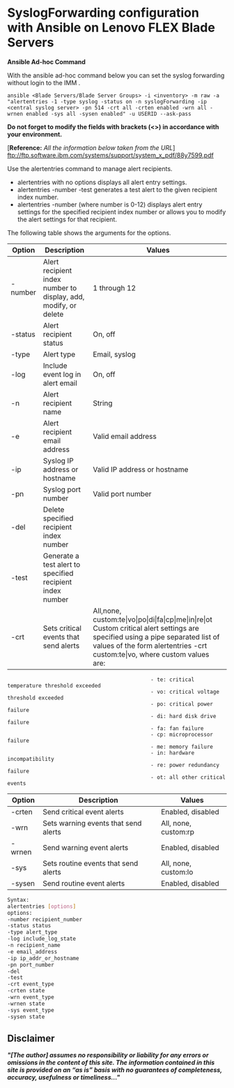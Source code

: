 # SyslogForwarding configuration with Ansible on Lenovo FLEX Blade Servers


**Ansible Ad-hoc Command**

With the ansible ad-hoc command below you can set the syslog forwarding without login to the IMM .

```shell
ansible <Blade Servers/Blade Server Groups> -i <inventory> -m raw -a "alertentries -1 -type syslog -status on -n syslogForwarding -ip <central syslog server> -pn 514 -crt all -crten enabled -wrn all -wrnen enabled -sys all -sysen enabled" -u USERID --ask-pass
```

**Do not forget to modify the fields with brackets (<>) in accordance with your environment.**


[**Reference:** <em>All the information below taken from the URL</em>] ftp://ftp.software.ibm.com/systems/support/system_x_pdf/88y7599.pdf


Use the alertentries command to manage alert recipients.
-  alertentries with no options displays all alert entry settings.
-  alertentries -number -test generates a test alert to the given recipient index
number.
-  alertentries -number (where number is 0-12) displays alert entry settings for the
specified recipient index number or allows you to modify the alert settings for
that recipient.

The following table shows the arguments for the options.



| Option              | Description                                                     | Values                                                                                                                                                                                                                                                                                                                                                                                                                                                                                                                                                  |
|---------------------|-----------------------------------------------------------------|---------------------------------------------------------------------------------------------------------------------------------------------------------------------------------------------------------------------------------------------------------------------------------------------------------------------------------------------------------------------------------------------------------------------------------------------------------------------------------------------------------------------------------------------------------|
| -number             | Alert recipient index number to display, add, modify, or delete | 1 through 12                                                                                                                                                                                                                                                                                                                                                                                                                                                                                                                                            |
| -status             | Alert recipient status                                          | On, off                                                                                                                                                                                                                                                                                                                                                                                                                                                                                                                                                 |
| -type               | Alert type                                                      | Email, syslog                                                                                                                                                                                                                                                                                                                                                                                                                                                                                                                                           |
| -log                | Include event log in alert email                                | On, off                                                                                                                                                                                                                                                                                                                                                                                                                                                                                                                                                 |
| -n                  | Alert recipient name                                            | String                                                                                                                                                                                                                                                                                                                                                                                                                                                                                                                                                  |
| -e                  | Alert recipient email address                                   | Valid email address                                                                                                                                                                                                                                                                                                                                                                                                                                                                                                                                     |
| -ip                 | Syslog IP address or hostname                                   | Valid IP address or hostname                                                                                                                                                                                                                                                                                                                                                                                                                                                                                                                            |
| -pn                 | Syslog port number                                              | Valid port number                                                                                                                                                                                                                                                                                                                                                                                                                                                                                                                                       |
| -del                | Delete specified recipient index number                         |                                                                                                                                                                                                                                                                                                                                                                                                                                                                                                                                                         |
| -test               | Generate a test alert to specified recipient index number       |                                                                                                                                                                                                                                                                                                                                                                                                                                                                                                                                                         |
| -crt                | Sets critical events that          send alerts                  | All,none, custom:te\|vo\|po\|di\|fa\|cp\|me\|in\|re\|ot Custom critical alert settings are specified using a pipe separated list of values of the form alertentries -crt  custom:te\|vo, where custom values are\:                                       
                                                  - te: critical temperature threshold exceeded  
                                                  - vo: critical voltage threshold exceeded     
                                                  - po: critical power failure  
                                                  - di: hard disk drive failure  
                                                  - fa: fan failure  
                                                  - cp: microprocessor failure 
                                                  - me: memory failure  
                                                  - in: hardware incompatibility  
                                                  - re: power redundancy failure  
                                                  - ot: all other critical events            





| Option 	| Description                          	| Values                                                                                                                                                                                                                                                                                                                                                                                                                                                                                                         	|
|--------	|--------------------------------------	|----------------------------------------------------------------------------------------------------------------------------------------------------------------------------------------------------------------------------------------------------------------------------------------------------------------------------------------------------------------------------------------------------------------------------------------------------------------------------------------------------------------	|
| -crten 	| Send critical event alerts           	| Enabled, disabled                                                                                                                                                                                                                                                                                                                                                                                                                                                                                              	|
| -wrn   	| Sets warning events that send alerts 	| All, none, custom:rp|te|vo|po|fa|cp|me|ot Custom warning alert settings are specified using a pipe separated list of values of the form alertentries   - wrn custom:rp|te, where custom values are:- rp: power redundancy warning - te: warning temperature threshold exceeded - vo: warning voltage threshold exceeded - po: warning power threshold exceeded - fa: non-critical fan event - cp: microprocessor in degraded state - me: memory warning  - ot: all other warning events                        	|
| -wrnen 	| Send warning event alerts            	| Enabled, disabled                                                                                                                                                                                                                                                                                                                                                                                                                                                                                              	|
| -sys   	| Sets routine events that send alerts 	| All, none, custom:lo|tio|ot|po|bf|til|pf|el|ne Custom routine alert settings are specified using a pipe separated list of values of the form alertentries -sys custom:lo|tio, where custom values are: - lo: successful remote login - tio: operating system timeout - ot: all other informational and system events - po: system power on/off - bf: operating system boot failure - til: operating system loader watchdog timeout - pf: predicted failure (PFA) - el: event log 75% full - ne: network change 	|
| -sysen 	| Send routine event alerts            	| Enabled, disabled                                                                                                                                                                                                                                                                                                                                                                                                                                                                                              	|



```bash
Syntax:
alertentries [options]
options:
-number recipient_number
-status status
-type alert_type
-log include_log_state
-n recipient_name
-e email_address
-ip ip_addr_or_hostname
-pn port_number
-del
-test
-crt event_type
-crten state
-wrn event_type
-wrnen state
-sys event_type
-sysen state
```




## Disclaimer

  <em>**"[The author] assumes no responsibility or liability for any errors or omissions in the content of this site. The information contained in this site is provided on an “as is” basis with no guarantees of completeness, accuracy, usefulness or timeliness…"**</em>